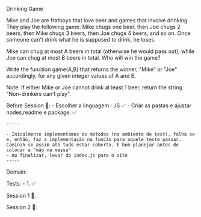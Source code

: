 Drinking Game

Mike and Joe are fratboys that love beer and games that involve drinking. They play the following game: Mike chugs one beer, then Joe chugs 2 beers, then Mike chugs 3 beers, then Joe chugs 4 beers, and so on. Once someone can't drink what he is supposed to drink, he loses.

Mike can chug at most A beers in total (otherwise he would pass out), while Joe can chug at most B beers in total. Who will win the game?

Write the function game(A,B) that returns the winner, "Mike" or "Joe" accordingly, for any given integer values of A and B.

Note: If either Mike or Joe cannot drink at least 1 beer, return the string "Non-drinkers can't play".

Before Session 🍅:
    - Escolher a linguagem : JS ✅
    - Criar as pastas e ajustar nodes,readme e package. ✅

    -----

    - Inicalmente implementamos os métodos (no ambiente de test), falha se e, então, faz a implementação na função para aquele teste passar. Caminah se assim até tudo estar coberto. É bom planejar antes de colocar a "mão na massa"
    - Ao finalizar, levar do index.js para o site
    -----

Domain:



Tests:
    - 1.  ✅

Session 1 🍅:


Session 2 🍅:


